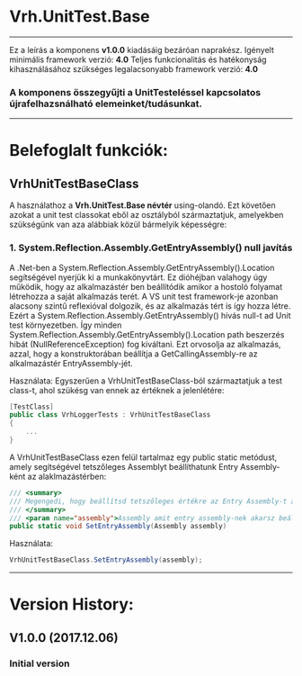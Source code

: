 ﻿# Vrh.UnitTest.Base
<hr></hr>

Ez a leírás a komponens **v1.0.0** kiadásáig bezáróan naprakész.
Igényelt minimális framework verzió: **4.0**
Teljes funkcionalitás és hatékonyság kihasználásához szükséges legalacsonyabb framework verzió: **4.0**
### A komponens összegyűjti a UnitTesteléssel kapcsolatos újrafelhazsnálható elemeinket/tudásunkat.

<hr></hr>

# Belefoglalt funkciók:
## VrhUnitTestBaseClass
A használathoz a **Vrh.UnitTest.Base névtér** using-olandó.
Ezt követően azokat a unit test classokat eből az osztályból származtatjuk, amelyekben szükségünk van aza alábbiak közül bármelyik képességre:

### 1. System.Reflection.Assembly.GetEntryAssembly() null javítás
A .Net-ben a System.Reflection.Assembly.GetEntryAssembly().Location segítségével nyerjük ki a munkakönyvtárt. Ez dióhéjban valahogy úgy működik, hogy az alkalmazástér ben beállítódik amikor a hostoló folyamat létrehozza a saját alkalmazás terét. A VS unit test framework-je azonban alacsony szintű reflexióval dolgozik, és az alkalmazás tért is így hozza létre. Ezért a System.Reflection.Assembly.GetEntryAssembly() hívás null-t ad Unit test környezetben. Így minden System.Reflection.Assembly.GetEntryAssembly().Location path beszerzés hibát (NullReferenceException) fog kiváltani. Ezt orvosolja az alkalmazás, azzal, hogy a konstruktorában beállítja a GetCallingAssembly-re az alkalmazástér EntryAssembly-jét.

Használata: Egyszerűen a VrhUnitTestBaseClass-ból származtatjuk a test class-t, ahol szükésg van ennek az értéknek a jelenlétére: 
```csharp
[TestClass]
public class VrhLoggerTests : VrhUnitTestBaseClass
{
    ...
}
```

A VrhUnitTestBaseClass ezen felül tartalmaz egy public static metódust, amely segítségével tetszőleges Assemblyt beállíthatunk Entry Assembly-ként az alaklmazástérben:
```csharp
/// <summary>
/// Megengedi, hogy beállítsd tetszőleges értékre az Entry Assembly-t az alkalmazástérben.
/// </summary>
/// <param name="assembly">Assembly amit entry assembly-nek akarsz beállítani</param>
public static void SetEntryAssembly(Assembly assembly)
```
Használata:
```csharp
VrhUnitTestBaseClass.SetEntryAssembly(assembly);
```

<hr></hr>

# Version History:

## V1.0.0 (2017.12.06)
### Initial version
